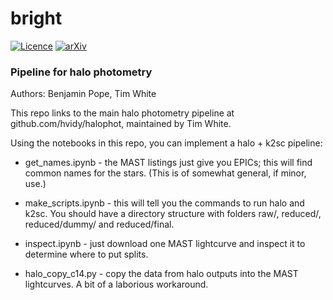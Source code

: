 # bright
[![Licence](http://img.shields.io/badge/license-GPLv3-blue.svg?style=flat)](http://www.gnu.org/licenses/gpl-3.0.html)
[![arXiv](http://img.shields.io/badge/arXiv-1708.07462-blue.svg?style=flat)](http://arxiv.org/abs/1708.07462)

### Pipeline for halo photometry

Authors: Benjamin Pope, Tim White

This repo links to the main halo photometry pipeline at github.com/hvidy/halophot, maintained by Tim White. 

Using the notebooks in this repo, you can implement a halo + k2sc pipeline:

- get_names.ipynb - the MAST listings just give you EPICs; this will find common names for the stars. (This is of somewhat general, if minor, use.)

- make_scripts.ipynb - this will tell you the commands to run halo and k2sc. You should have a directory structure with folders raw/, reduced/, reduced/dummy/ and reduced/final.

- inspect.ipynb - just download one MAST lightcurve and inspect it to determine where to put splits. 

- halo_copy_c14.py - copy the data from halo outputs into the MAST lightcurves. A bit of a laborious workaround.